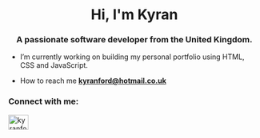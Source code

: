 <h1 align="center">Hi, I'm Kyran</h1>
<h3 align="center">A passionate software developer from the United Kingdom.</h3>

- I’m currently working on building my personal portfolio using HTML, CSS and JavaScript.

- How to reach me **kyranford@hotmail.co.uk**

<h3 align="left">Connect with me:</h3>
<p align="left">
<a href="https://linkedin.com/in/kyranford1" target="blank"><img align="center" src="https://raw.githubusercontent.com/rahuldkjain/github-profile-readme-generator/master/src/images/icons/Social/linked-in-alt.svg" alt="kyranford1" height="30" width="40" /></a>
</p>
